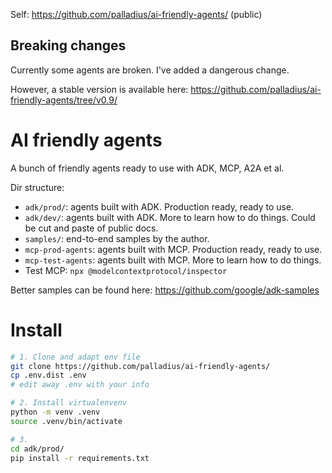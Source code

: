 
Self: https://github.com/palladius/ai-friendly-agents/ (public)

## Breaking changes

Currently some agents are broken. I've added a dangerous change.

However, a stable version is available here: https://github.com/palladius/ai-friendly-agents/tree/v0.9/

# AI friendly agents

A bunch of friendly agents ready to use with ADK, MCP, A2A et al.

Dir structure:

* `adk/prod/`: agents built with ADK. Production ready, ready to use.
* `adk/dev/`: agents built with ADK. More to learn how to do things. Could be cut and paste of public docs.
* `samples/`: end-to-end samples by the author.
* `mcp-prod-agents`: agents built with MCP. Production ready, ready to use.
* `mcp-test-agents`: agents built with MCP. More to learn how to do things.
* Test MCP: `npx @modelcontextprotocol/inspector`

Better samples can be found here: https://github.com/google/adk-samples

# Install

```bash
# 1. Clone and adapt env file
git clone https://github.com/palladius/ai-friendly-agents/
cp .env.dist .env
# edit away .env with your info

# 2. Install virtualenvenv
python -m venv .venv
source .venv/bin/activate

# 3.
cd adk/prod/
pip install -r requirements.txt
```

